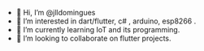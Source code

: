 - 👋 Hi, I’m @jlldomingues
- 👀 I’m interested in dart/flutter, c# , arduino, esp8266 .
- 🌱 I’m currently learning IoT and its programming.
- 💞️ I’m looking to collaborate on flutter projects.


<!---
jlldomingues/jlldomingues is a ✨ special ✨ repository because its `README.md` (this file) appears on your GitHub profile.
You can click the Preview link to take a look at your changes.
--->
